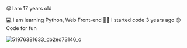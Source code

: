 😀I am 17 years old

💻 I am learning Python, Web Front-end
🐱‍🏍 I started code 3 years ago
😑 Code for fun

![51976381633_cb2ed73146_o](https://user-images.githubusercontent.com/98450746/161363431-b32d961f-dcbe-4b81-bed1-cefa964eab8a.jpg) 
